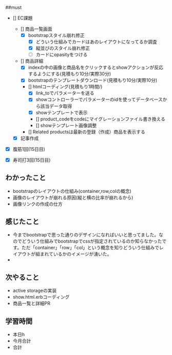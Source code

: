 
##must
- [] EC課題
   - [] 商品一覧画面
     - [x] bootstrapスタイル崩れ修正
        - [x] どういう仕組みでカードはあのレイアウトになってるか調査
        - [x] 縦並びのスタイル崩れ修正
        - [ ] カードにopasityをつける
   - [] 商品詳細  
     - [x] indexの中の画像と商品名をクリックするとshowアクションが反応するようにする(見積もり10分/実際30分)
     - [x] bootstrapのテンプレートダウンロード(見積もり10分/実際10分)
     - [] htmlコーディング(見積もり1時間/)
        - [x] link_toでパラメーターを送る
        - [x] showコントローラーでパラメーターのidを使ってデータベースから該当データ取得
        - [x] showテンプレートで表示
        - [] product_codeをcodeにマイグレーションファイル書き換える
        - [] showテンプレート画像調整
     - [] Related productsは最新の登録（作成）商品を表示する
  
  - [x] 記事作成
      
- [x] 腹筋1回(15日目)
- [x] 寿司打3回(15日目)


## わかったこと
- bootstrapのレイアウトの仕組み(container,row,colの概念)
- 画像のレイアウトが崩れる原因(縦と横の比率が崩れるから)
- 画像リンクの作成の仕方



## 感じたこと
- 今までbootstrapで思った通りのデザインになればいいと思ってました。なのでどういう仕組みでbootstrapでcssが指定されているのか知らなかったです。ただ「container」「row」「col」という概念を知りどういう仕組みでレイアウトが組まれているかのイメージが湧いた。
- 

## 次やること
  - active storageの実装
  - show.html.erbコーディング
  - 商品一覧と詳細PR

 

## 学習時間
  - 本日h
  - 今月合計
  - 合計

